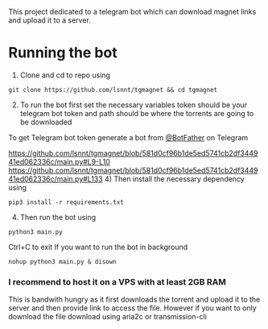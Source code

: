 This project dedicated to a telegram bot which can download magnet links and upload it to a server.
# Running the bot
1) Clone and cd to repo using
```
git clone https://github.com/lsnnt/tgmagnet && cd tgmagnet
```
2) To run the bot first set the necessary variables
token should be your telegram bot token and path should be where the torrents are going to be downloaded

To get Telegram bot token generate a bot from [@BotFather](https://t.me/Botfather) on Telegram

https://github.com/lsnnt/tgmagnet/blob/581d0cf96b1de5ed5741cb2df344941ed062336c/main.py#L9-L10
https://github.com/lsnnt/tgmagnet/blob/581d0cf96b1de5ed5741cb2df344941ed062336c/main.py#L133
4) Then install the necessary dependency using
```
pip3 install -r requirements.txt
```
4) Then run the bot using
```
python3 main.py
```
Ctrl+C to exit
If you want to run the bot in background
```
nohup python3 main.py & disown
```

### I recommend to host it on a VPS with at least 2GB RAM
This is bandwith hungry as it first  downloads the torrent and upload it to the server and then provide link to access the file.
However if you want to only download the file download using aria2c or transmission-cli

